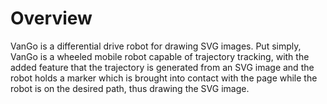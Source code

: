 # Overview
VanGo is a differential drive robot for drawing SVG images. Put simply,
VanGo is a wheeled mobile robot capable of trajectory tracking,
with the added feature that the trajectory is generated from an SVG
image and the robot holds a marker which is brought into contact with the
page while the robot is on the desired path, thus drawing the SVG image.
